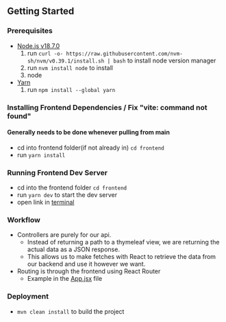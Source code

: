 ## Getting Started

### Prerequisites

* [Node.js v18.7.0](https://nodejs.org/en/)
    1. run `curl -o- https://raw.githubusercontent.com/nvm-sh/nvm/v0.39.1/install.sh | bash` to install node version manager
    2. run `nvm install node` to install
    3. node
* [Yarn](https://yarnpkg.com/)
    1. run `npm install --global yarn`

### Installing Frontend Dependencies / Fix "vite: command not found"

#### Generally needs to be done whenever pulling from main

* cd into frontend folder(if not already in) `cd frontend`
* run `yarn install`

### Running Frontend Dev Server

* cd into the frontend folder `cd frontend`
* run `yarn dev` to start the dev server
* open link in [terminal](https://localhost:5173)

### Workflow

* Controllers are purely for our api.
    * Instead of returning a path to a thymeleaf view, we are returning the actual data as a JSON response.
    * This allows us to make fetches with React to retrieve the data from our backend and use it however we want.
* Routing is through the frontend using React Router
    * Example in the [App.jsx](./frontend/src/App.jsx) file

### Deployment

* `mvn clean install` to build the project